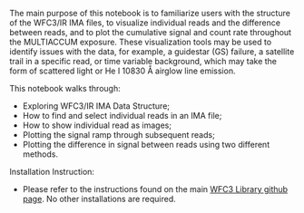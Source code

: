The main purpose of this notebook is to familiarize users with the structure of the WFC3/IR IMA files, to visualize individual reads and the difference between reads, and to plot the cumulative signal and count rate throughout the MULTIACCUM exposure. These visualization tools may be used to identify issues with the data, for example, a guidestar (GS) failure, a satellite trail in a specific read, or time variable background, which may take the form of scattered light or He I 10830 Å airglow line emission. 

This notebook walks through:

- Exploring WFC3/IR IMA Data Structure;
- How to find and select individual reads in an IMA file;
- How to show individual read as images;
- Plotting the signal ramp through subsequent reads;
- Plotting the difference in signal between reads using two different methods.

Installation Instruction:

- Please refer to the instructions found on the main [WFC3 Library github page](https://github.com/spacetelescope/WFC3Library). No other installations are required. 